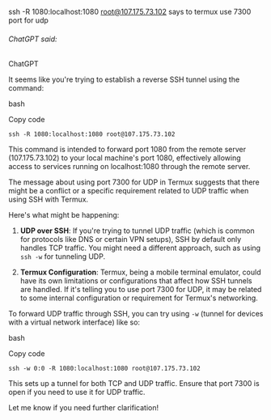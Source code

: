 ssh -R 1080:localhost:1080 root@107.175.73.102 says to termux use 7300 port for udp

###### ChatGPT said:

ChatGPT

It seems like you're trying to establish a reverse SSH tunnel using the command:

bash

Copy code

`ssh -R 1080:localhost:1080 root@107.175.73.102`

This command is intended to forward port 1080 from the remote server (107.175.73.102) to your local machine's port 1080, effectively allowing access to services running on localhost:1080 through the remote server.

The message about using port 7300 for UDP in Termux suggests that there might be a conflict or a specific requirement related to UDP traffic when using SSH with Termux.

Here's what might be happening:

1. **UDP over SSH**: If you're trying to tunnel UDP traffic (which is common for protocols like DNS or certain VPN setups), SSH by default only handles TCP traffic. You might need a different approach, such as using `ssh -w` for tunneling UDP.
    
2. **Termux Configuration**: Termux, being a mobile terminal emulator, could have its own limitations or configurations that affect how SSH tunnels are handled. If it's telling you to use port 7300 for UDP, it may be related to some internal configuration or requirement for Termux's networking.
    

To forward UDP traffic through SSH, you can try using `-w` (tunnel for devices with a virtual network interface) like so:

bash

Copy code

`ssh -w 0:0 -R 1080:localhost:1080 root@107.175.73.102`

This sets up a tunnel for both TCP and UDP traffic. Ensure that port 7300 is open if you need to use it for UDP traffic.

Let me know if you need further clarification!
